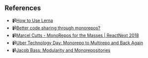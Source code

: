 

## References
* 📹[How to Use Lerna](https://www.youtube.com/watch?v=p6qoJ4apCjA)
* 📹[Better code sharing through monorepos?](https://www.youtube.com/watch?v=0_qhdOeMuhk)
* 📹[Marcel Cutts - MonoRepos for the Masses | ReactNext 2018](https://www.youtube.com/watch?v=rdeBtjBNcDI)
* 📹[Uber Technology Day: Monorepo to Multirepo and Back Again](https://www.youtube.com/watch?v=lV8-1S28ycM)
* 📹[Jacob Bass: Modularity and Monorepositories](https://www.youtube.com/watch?v=7Lr8xYPKG5w)